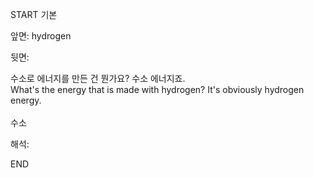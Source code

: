 START
기본

앞면:
hydrogen


뒷면:
<div><div>수소로 에너지를 만든 건 뭔가요? 수소 에너지죠.</div></div><div><div>What's the energy that is made with hydrogen? It's obviously hydrogen energy.</div></div><div><br></div><div>수소</div>


해석:

END